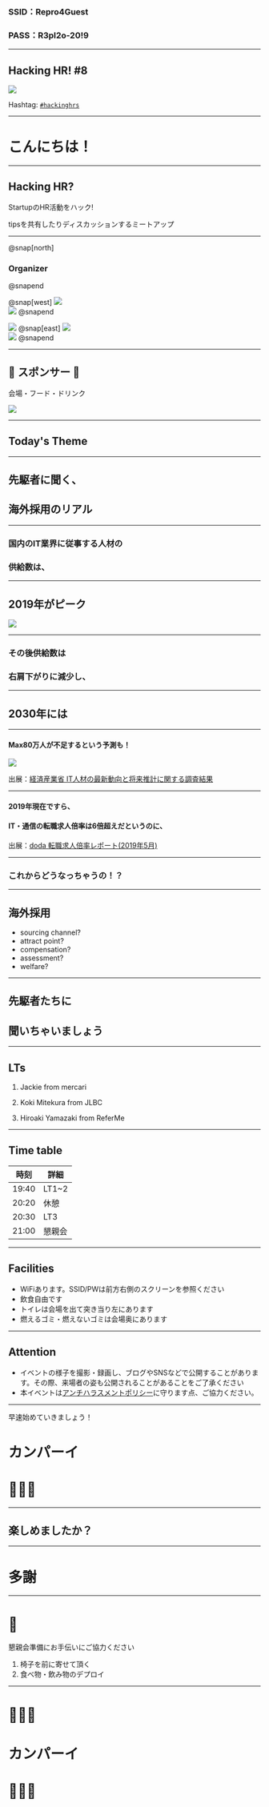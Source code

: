 ### SSID：Repro4Guest
### PASS：R3pI2o-20!9

---

## Hacking HR! #8

![](/assets/images/logo-transparent-new.png)

Hashtag: [`#hackinghrs`](https://twitter.com/hashtag/hackinghrs)

---

# こんにちは！

---

## Hacking HR?

StartupのHR活動をハック!

tipsを共有したりディスカッションするミートアップ

---

@snap[north]
### Organizer
@snapend

@snap[west]
![](https://avatars1.githubusercontent.com/u/40909062?s=150&v=4)
<br>
![](https://avatars0.githubusercontent.com/u/1057490?s=150&v=4)
@snapend

![](https://avatars2.githubusercontent.com/u/42400921?s=150&v=4)
@snap[east]
![](https://avatars1.githubusercontent.com/u/16422265?s=150&v=4)
<br>
![](https://avatars2.githubusercontent.com/u/44672452?s=150&v=4)
@snapend

---

## 🎉 スポンサー 👏

会場・フード・ドリンク

![](/assets/images/sponsers/repro-logo-colored.png)

---

## Today's Theme

---

## 先駆者に聞く、
## 海外採用のリアル

---

### 国内のIT業界に従事する人材の
### 供給数は、

---

## 2019年がピーク
![](https://github.com/hacking-hr/hacking-hr/blob/master/meetups/8/jinzai.png?raw=true)

---

### その後供給数は
### 右肩下がりに減少し、

---

## 2030年には

---

####  Max80万人が不足するという予測も！

![](/meetups/1/oh.png)

出展：[経済産業省 IT人材の最新動向と将来推計に関する調査結果](https://www.meti.go.jp/policy/it_policy/jinzai/27FY/ITjinzai_report_summary.pdf)

---

#### 2019年現在ですら、
#### IT・通信の転職求人倍率は6倍超えだというのに、

出展：[doda 転職求人倍率レポート(2019年5月)](https://doda.jp/guide/kyujin_bairitsu/)

---

### これからどうなっちゃうの！？

---

## 海外採用

- sourcing channel?
- attract point?
- compensation?
- assessment?
- welfare?

---

## 先駆者たちに
## 聞いちゃいましょう

---

## LTs

1. Jackie from mercari

1. Koki Mitekura from JLBC

1. Hiroaki Yamazaki from ReferMe

---

## Time table

時刻 | 詳細
--- | ---
19:40 | LT1~2
20:20 | 休憩
20:30 | LT3
21:00 | 懇親会

---

## Facilities

- WiFiあります。SSID/PWは前方右側のスクリーンを参照ください
- 飲食自由です
- トイレは会場を出て突き当り左にあります
- 燃えるゴミ・燃えないゴミは会場奥にあります

---

## Attention

- イベントの様子を撮影・録画し、ブログやSNSなどで公開することがあります。その際、来場者の姿も公開されることがあることをご了承ください
- 本イベントは[アンチハラスメントポリシー](http://25.ruby.or.jp/coc.ja.html)に守ります点、ご協力ください。

---

早速始めていきましょう！

# カンパーイ
# 🍻🍻🍻

---

## 楽しめましたか？

---

# 多謝

---

# 🙏

懇親会準備にお手伝いにご協力ください

1. 椅子を前に寄せて頂く
1. 食べ物・飲み物のデプロイ

---

# 🍻🍻🍻
# カンパーイ
# 🍻🍻🍻
